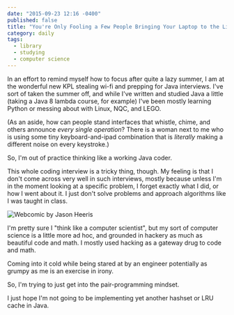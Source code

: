 ```yaml
---
date: "2015-09-23 12:16 -0400"
published: false
title: "You're Only Fooling a Few People Bringing Your Laptop to the Library"
category: daily
tags: 
  - library
  - studying
  - computer science
---
```


In an effort to remind myself how to focus after quite a lazy summer, I am at the wonderful new KPL stealing wi-fi and prepping for Java interviews. I've sort of taken the summer off, and while I've written and studied Java a little (taking a Java 8 lambda course, for example) I've been mostly learning Python or messing about with Linux, NQC, and LEGO.

(As an aside, how can people stand interfaces that whistle, chime, and others announce _every single operation_? There is a woman next to me who is using some tiny keyboard-and-ipad combination that is _literally_ making a different noise on every keystroke.)

So, I'm out of practice thinking like a working Java coder.

This whole coding interview is a tricky thing, though. My feeling is that I don't come across very well in such interviews, mostly because unless I'm in the moment looking at a specific problem, I forget exactly what I did, or how I went about it. I just don't solve problems and approach algorithms like I was taught in class.

![Webcomic by Jason Heeris](http://twitpic.com/dj27dh "This Is Why You Shouldn't Interrupt a Programmer")

I'm pretty sure I "think like a computer scientist", but my sort of computer science is a little more ad hoc, and grounded in hackery as much as beautiful code and math. I mostly used hacking as a gateway drug to code and math.

Coming into it cold while being stared at by an engineer potentially as grumpy as me is an exercise in irony.

So, I'm trying to just get into the pair-programming mindset.

I just hope I'm not going to be implementing yet another hashset or LRU cache in Java.